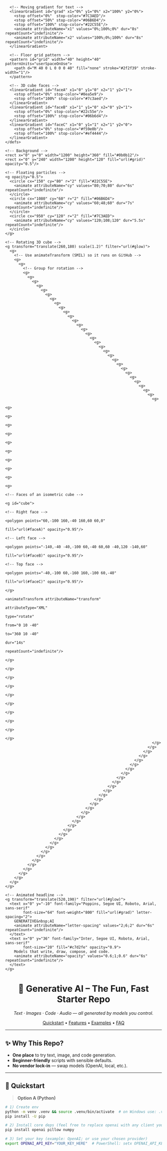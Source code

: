 <!--
  README.md — Generative AI ✨
  Paste this single file into your repo root as README.md
  The 3D banner below is pure inline SVG (no external JS/CSS), so it animates on GitHub.
-->

<p align="center">
  <!-- 3D-ish animated SVG banner -->
  <svg width="100%" viewBox="0 0 1200 360" xmlns="http://www.w3.org/2000/svg" role="img" aria-label="Generative AI">
    <defs>
      <!-- Soft glow -->
      <filter id="glow" x="-50%" y="-50%" width="200%" height="200%">
        <feGaussianBlur stdDeviation="6" result="coloredBlur"/>
        <feMerge>
          <feMergeNode in="coloredBlur"/>
          <feMergeNode in="SourceGraphic"/>
        </feMerge>
      </filter>

      <!-- Moving gradient for text -->
      <linearGradient id="grad" x1="0%" y1="0%" x2="100%" y2="0%">
        <stop offset="0%"  stop-color="#7C3AED"/>
        <stop offset="50%" stop-color="#06B6D4"/>
        <stop offset="100%" stop-color="#22C55E"/>
        <animate attributeName="x1" values="0%;100%;0%" dur="8s" repeatCount="indefinite"/>
        <animate attributeName="x2" values="100%;0%;100%" dur="8s" repeatCount="indefinite"/>
      </linearGradient>

      <!-- Floor grid pattern -->
      <pattern id="grid" width="40" height="40" patternUnits="userSpaceOnUse">
        <path d="M 40 0 L 0 0 0 40" fill="none" stroke="#2f2f39" stroke-width="1"/>
      </pattern>

      <!-- 3D cube faces -->
      <linearGradient id="faceA" x1="0" y1="0" x2="1" y2="1">
        <stop offset="0%" stop-color="#0ea5e9"/>
        <stop offset="100%" stop-color="#7c3aed"/>
      </linearGradient>
      <linearGradient id="faceB" x1="1" y1="0" x2="0" y2="1">
        <stop offset="0%" stop-color="#22c55e"/>
        <stop offset="100%" stop-color="#06b6d4"/>
      </linearGradient>
      <linearGradient id="faceC" x1="0" y1="1" x2="1" y2="0">
        <stop offset="0%" stop-color="#f59e0b"/>
        <stop offset="100%" stop-color="#ef4444"/>
      </linearGradient>
    </defs>

    <!-- Background -->
    <rect x="0" y="0" width="1200" height="360" fill="#0b0b12"/>
    <rect x="0" y="240" width="1200" height="120" fill="url(#grid)" opacity="0.5"/>

    <!-- Floating particles -->
    <g opacity="0.5">
      <circle cx="150" cy="80" r="2" fill="#22C55E">
        <animate attributeName="cy" values="80;70;80" dur="6s" repeatCount="indefinite"/>
      </circle>
      <circle cx="1080" cy="60" r="2" fill="#06B6D4">
        <animate attributeName="cy" values="60;48;60" dur="7s" repeatCount="indefinite"/>
      </circle>
      <circle cx="950" cy="120" r="2" fill="#7C3AED">
        <animate attributeName="cy" values="120;108;120" dur="5.5s" repeatCount="indefinite"/>
      </circle>
    </g>

    <!-- Rotating 3D cube -->
    <g transform="translate(260,180) scale(1.2)" filter="url(#glow)">
      <g>
        <!-- Use animateTransform (SMIL) so it runs on GitHub -->
        <g>
          <g>
            <!-- Group for rotation -->
            <g>
              <g>
                <g>
                  <g>
                    <g>
                      <g>
                        <g>
                          <g>
                            <g>
                              <g>
                                <g>
                                  <g>
                                    <g>
                                      <g>
                                        <g>
                                          <g>
                                            <g>
                                              <g>
                                                <g>
                                                  <g>
                                                    <g>
                                                      <g>
                                                        <g>
                                                          <g>
                                                            <g>
                                                              <g>
                                                                <g>
                                                                  <g>
                                                                    <g>
                                                                      <g>
                                                                        <g>
                                                                          <g>
                                                                            <g>
                                                                              <g>
                                                                                <g>
                                                                                  <g>
                                                                                    <g>
                                                                                      <g>
                                                                                        <g>
                                                                                          <g>
                                                                                            <!-- Faces of an isometric cube -->
                                                                                            <g id="cube">
                                                                                              <!-- Right face -->
                                                                                              <polygon points="60,-100 160,-40 160,60 60,0"
                                                                                                       fill="url(#faceA)" opacity="0.95"/>
                                                                                              <!-- Left face -->
                                                                                              <polygon points="-140,-40 -40,-100 60,-40 60,60 -40,120 -140,60"
                                                                                                       fill="url(#faceB)" opacity="0.95"/>
                                                                                              <!-- Top face -->
                                                                                              <polygon points="-40,-100 60,-160 160,-100 60,-40"
                                                                                                       fill="url(#faceC)" opacity="0.95"/>
                                                                                            </g>
                                                                                            <animateTransform attributeName="transform"
                                                                                                              attributeType="XML"
                                                                                                              type="rotate"
                                                                                                              from="0 10 -40"
                                                                                                              to="360 10 -40"
                                                                                                              dur="14s"
                                                                                                              repeatCount="indefinite"/>
                                                                                          </g>
                                                                                        </g>
                                                                                      </g>
                                                                                    </g>
                                                                                  </g>
                                                                                </g>
                                                                              </g>
                                                                            </g>
                                                                          </g>
                                                                        </g>
                                                                      </g>
                                                                    </g>
                                                                  </g>
                                                                </g>
                                                              </g>
                                                            </g>
                                                          </g>
                                                        </g>
                                                      </g>
                                                    </g>
                                                  </g>
                                                </g>
                                              </g>
                                            </g>
                                          </g>
                                        </g>
                                      </g>
                                    </g>
                                  </g>
                                </g>
                              </g>
                            </g>
                          </g>
                        </g>
                      </g>
                    </g>
                  </g>
                </g>
              </g>
            </g>
          </g>
        </g>
      </g>
    </g>

    <!-- Animated headline -->
    <g transform="translate(520,190)" filter="url(#glow)">
      <text x="0" y="-10" font-family="Poppins, Segoe UI, Roboto, Arial, sans-serif"
            font-size="64" font-weight="800" fill="url(#grad)" letter-spacing="2">
        GENERATIVE&nbsp;AI
        <animate attributeName="letter-spacing" values="2;6;2" dur="6s" repeatCount="indefinite"/>
      </text>
      <text x="0" y="36" font-family="Inter, Segoe UI, Roboto, Arial, sans-serif"
            font-size="20" fill="#c7d2fe" opacity="0.9">
        Models that write, draw, compose, and code.
        <animate attributeName="opacity" values="0.6;1;0.6" dur="6s" repeatCount="indefinite"/>
      </text>
    </g>
  </svg>
</p>

<h1 align="center">🚀 Generative AI – The Fun, Fast Starter Repo</h1>
<p align="center">
  <em>Text · Images · Code · Audio — all generated by models you control.</em>
</p>

<p align="center">
  <a href="#quickstart">Quickstart</a> •
  <a href="#features">Features</a> •
  <a href="#examples">Examples</a> •
  <a href="#faq">FAQ</a>
</p>

---

## ✨ Why This Repo?
- **One place** to try text, image, and code generation.
- **Beginner-friendly** scripts with sensible defaults.
- **No vendor lock-in** — swap models (OpenAI, local, etc.).

---

## 🔧 Quickstart

> **Option A (Python)**
```bash
# 1) Create env
python -m venv .venv && source .venv/bin/activate  # on Windows use: .venv\Scripts\activate
pip install -U pip

# 2) Install core deps (feel free to replace openai with any client you prefer)
pip install openai pillow numpy

# 3) Set your key (example: OpenAI; or use your chosen provider)
export OPENAI_API_KEY="YOUR_KEY_HERE"  # PowerShell: setx OPENAI_API_KEY "YOUR_KEY_HERE"

